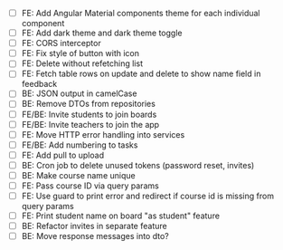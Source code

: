- [ ] FE: Add Angular Material components theme for each individual component
- [ ] FE: Add dark theme and dark theme toggle
- [ ] FE: CORS interceptor
- [ ] FE: Fix style of button with icon
- [ ] FE: Delete without refetching list
- [ ] FE: Fetch table rows on update and delete to show name field in feedback
- [ ] BE: JSON output in camelCase
- [ ] BE: Remove DTOs from repositories
- [ ] FE/BE: Invite students to join boards
- [ ] FE/BE: Invite teachers to join the app
- [ ] FE: Move HTTP error handling into services
- [ ] FE/BE: Add numbering to tasks
- [ ] FE: Add pull to upload
- [ ] BE: Cron job to delete unused tokens (password reset, invites)
- [ ] BE: Make course name unique
- [ ] FE: Pass course ID via query params
- [ ] FE: Use guard to print error and redirect if course id is missing from query params
- [ ] FE: Print student name on board "as student" feature
- [ ] BE: Refactor invites in separate feature
- [ ] BE: Move response messages into dto?